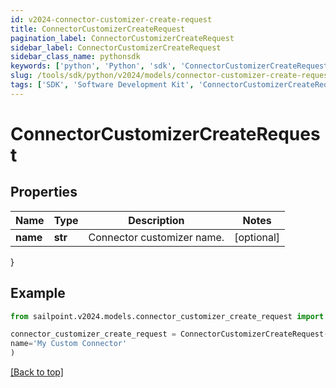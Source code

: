 ```yaml
---
id: v2024-connector-customizer-create-request
title: ConnectorCustomizerCreateRequest
pagination_label: ConnectorCustomizerCreateRequest
sidebar_label: ConnectorCustomizerCreateRequest
sidebar_class_name: pythonsdk
keywords: ['python', 'Python', 'sdk', 'ConnectorCustomizerCreateRequest', 'V2024ConnectorCustomizerCreateRequest'] 
slug: /tools/sdk/python/v2024/models/connector-customizer-create-request
tags: ['SDK', 'Software Development Kit', 'ConnectorCustomizerCreateRequest', 'V2024ConnectorCustomizerCreateRequest']
---
```


# ConnectorCustomizerCreateRequest


## Properties

Name | Type | Description | Notes
------------ | ------------- | ------------- | -------------
**name** | **str** | Connector customizer name. | [optional] 
}

## Example

```python
from sailpoint.v2024.models.connector_customizer_create_request import ConnectorCustomizerCreateRequest

connector_customizer_create_request = ConnectorCustomizerCreateRequest(
name='My Custom Connector'
)

```
[[Back to top]](#) 

